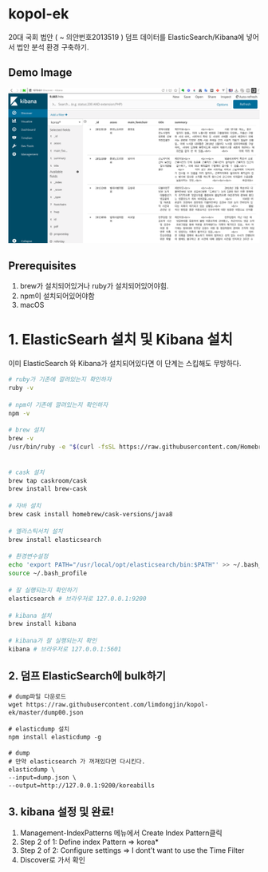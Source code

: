 # kopol-ek
20대 국회 법안 (  ~ 의안번호2013519 ) 덤프 데이터를 ElasticSearch/Kibana에 넣어서 법안 분석 환경 구축하기. 

## Demo Image

![](/images/kibana-screen.PNG)

## Prerequisites

1. brew가 설치되어있거나 ruby가 설치되어있어야힘.
2. npm이 설치되어있어야함
3. macOS

# 1. ElasticSearh 설치 및 Kibana 설치

이미 ElasticSearch 와 Kibana가 설치되어있다면 이 단계는 스킵해도 무방하다.

```bash
# ruby가 기존에 깔려있는지 확인하자
ruby -v

# npm이 기존에 깔려있는지 확인하자
npm -v

# brew 설치
brew -v
/usr/bin/ruby -e "$(curl -fsSL https://raw.githubusercontent.com/Homebrew/install/master/install)"


# cask 설치
brew tap caskroom/cask
brew install brew-cask

# 자바 설치
brew cask install homebrew/cask-versions/java8

# 엘라스틱서치 설치
brew install elasticsearch

# 환경변수설정
echo 'export PATH="/usr/local/opt/elasticsearch/bin:$PATH"' >> ~/.bash_profile
source ~/.bash_profile

# 잘 실행되는지 확인하기
elasticsearch # 브라우저로 127.0.0.1:9200

# kibana 설치
brew install kibana

# kibana가 잘 실행되는지 확인
kibana # 브라우저로 127.0.0.1:5601
```

## 2. 덤프 ElasticSearch에 bulk하기

```
# dump파일 다운로드
wget https://raw.githubusercontent.com/limdongjin/kopol-ek/master/dump00.json

# elasticdump 설치
npm install elasticdump -g

# dump
# 만약 elasticsearch 가 꺼져있다면 다시킨다.
elasticdump \
--input=dump.json \
--output=http://127.0.0.1:9200/koreabills
```

## 3. kibana 설정 및 완료!

1. Management-IndexPatterns 메뉴에서 Create Index Pattern클릭
2. Step 2 of 1: Define index Pattern => korea*
3. Step 2 of 2: Configure settings => I dont't want to use the Time Filter
4. Discover로 가서 확인
